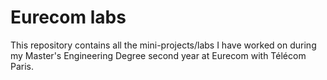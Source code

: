 # Eurecom labs

This repository contains all the mini-projects/labs I have worked on during my Master's Engineering Degree second year at Eurecom with Télécom Paris.
